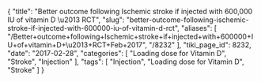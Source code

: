 {
    "title": "Better outcome following Ischemic stroke if injected with 600,000 IU of vitamin D \u2013 RCT",
    "slug": "better-outcome-following-ischemic-stroke-if-injected-with-600000-iu-of-vitamin-d-rct",
    "aliases": [
        "/Better+outcome+following+Ischemic+stroke+if+injected+with+600000+IU+of+vitamin+D+\u2013+RCT+Feb+2017",
        "/8232"
    ],
    "tiki_page_id": 8232,
    "date": "2017-02-28",
    "categories": [
        "Loading dose for Vitamin D",
        "Stroke",
        "Injection"
    ],
    "tags": [
        "Injection",
        "Loading dose for Vitamin D",
        "Stroke"
    ]
}